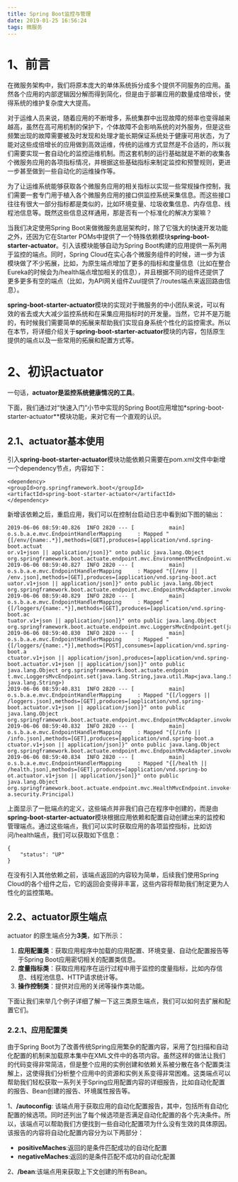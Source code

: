 ```yaml
---
title: Spring Boot监控与管理
date: 2019-01-25 16:56:24
tags: 微服务
---
```

# 1、前言
在微服务架构中，我们将原本庞大的单体系统拆分成多个提供不同服务的应用。虽然各个应用的内部逻辑因分解而得到简化，但是由于部署应用的数量成倍增长，使得系统的维护复杂度大大提高。

对于运维人员来说，随着应用的不断增多，系统集群中出现故障的频率也变得越来越高，虽然在高可用机制的保护下，个体故障不会影响系统的对外服务，但是这些频繁出现的故障需要被及时发现和处理才能长期保证系统处于健康可用状态，为了能对这些成倍增长的应用做到高效运维，传统的运维方式显然是不合适的，所以我们需要实现一套自动化的监控运维机制。而这套机制的运行基础就是不断的收集各个微服务应用的各项指标情况，并根据这些基础指标来制定监控和预警规则，更进一步甚至做到一些自动化的运维操作等。

为了让运维系统能够获取各个微服务应用的相关指标以实现一些常规操作控制，我们需要一套专门用于植入各个微服务应用的接口供监控系统采集信息。而这些接口往往有很大一部分指标都是类似的，比如环境变量、垃圾收集信息、内存信息、线程池信息等。既然这些信息这样通用，那是否有一个标准化的解决方案嘛？

当我们决定使用Spring Boot来做微服务底层架构时，除了它强大的快速开发功能之外，还因为它在Starter POMs中提供了一个特殊依赖模块**spring-boot-starter-actuator**。引入该模块能够自动为Spring Boot构建的应用提供一系列用于监控的端点。同时，Spring Cloud在实心各个微服务组件的时候，进一步为该模块做了不少拓展，比如，为原生端点增加了更多的指标和度量信息（比如在整合Eureka的时候会为/health端点增加相关的信息），并且根据不同的组件还提供了更多更多有空的端点（比如，为API网关组件Zuul提供了/routes端点来返回路由信息）。

**spring-boot-starter-actuator**模块的实现对于微服务的中小团队来说，可以有效的省去或大大减少监控系统和在采集应用指标时的开发量。当然，它并不是万能的，有时候我们需要简单的拓展来帮助我们实现自身系统个性化的监控需求。所以在本节，将详细介绍关于**spring-boot-starter-actuator**模块的内容，包括原生提供的端点以及一些常用的拓展和配置方式等。

# 2、初识actuator

一句话，**actuator是监控系统健康情况的工具**。

下面，我们通过对“快速入门”小节中实现的Spring Boot应用增加*spring-boot-starter-actuator**模块功能，来对它有一个直观的认识。

## 2.1、actuator基本使用
引入**spring-boot-starter-actuator**模块功能依赖只需要在pom.xml文件中新增一个dependency节点，内容如下：

```
<dependency>
<groupId>org.springframework.boot</groupId>
<artifactId>spring-boot-starter-actuator</artifactId>
</dependency>

```
新增该依赖之后，重启应用，我们可以在控制台启动日志中看到如下图的输出：


```
2019-06-06 08:59:40.826  INFO 2820 --- [           main] o.s.b.a.e.mvc.EndpointHandlerMapping     : Mapped "{[/env/{name:.*}],methods=[GET],produces=[application/vnd.spring-boot.actuat
or.v1+json || application/json]}" onto public java.lang.Object org.springframework.boot.actuate.endpoint.mvc.EnvironmentMvcEndpoint.value(java.lang.String)
2019-06-06 08:59:40.827  INFO 2820 --- [           main] o.s.b.a.e.mvc.EndpointHandlerMapping     : Mapped "{[/env || /env.json],methods=[GET],produces=[application/vnd.spring-boot.act
uator.v1+json || application/json]}" onto public java.lang.Object org.springframework.boot.actuate.endpoint.mvc.EndpointMvcAdapter.invoke()
2019-06-06 08:59:40.829  INFO 2820 --- [           main] o.s.b.a.e.mvc.EndpointHandlerMapping     : Mapped "{[/loggers/{name:.*}],methods=[GET],produces=[application/vnd.spring-boot.ac
tuator.v1+json || application/json]}" onto public java.lang.Object org.springframework.boot.actuate.endpoint.mvc.LoggersMvcEndpoint.get(java.lang.String)
2019-06-06 08:59:40.830  INFO 2820 --- [           main] o.s.b.a.e.mvc.EndpointHandlerMapping     : Mapped "{[/loggers/{name:.*}],methods=[POST],consumes=[application/vnd.spring-boot.a
ctuator.v1+json || application/json],produces=[application/vnd.spring-boot.actuator.v1+json || application/json]}" onto public java.lang.Object org.springframework.boot.actuate.endpoin
t.mvc.LoggersMvcEndpoint.set(java.lang.String,java.util.Map<java.lang.String, java.lang.String>)
2019-06-06 08:59:40.831  INFO 2820 --- [           main] o.s.b.a.e.mvc.EndpointHandlerMapping     : Mapped "{[/loggers || /loggers.json],methods=[GET],produces=[application/vnd.spring-
boot.actuator.v1+json || application/json]}" onto public java.lang.Object org.springframework.boot.actuate.endpoint.mvc.EndpointMvcAdapter.invoke()
2019-06-06 08:59:40.832  INFO 2820 --- [           main] o.s.b.a.e.mvc.EndpointHandlerMapping     : Mapped "{[/info || /info.json],methods=[GET],produces=[application/vnd.spring-boot.a
ctuator.v1+json || application/json]}" onto public java.lang.Object org.springframework.boot.actuate.endpoint.mvc.EndpointMvcAdapter.invoke()
2019-06-06 08:59:40.834  INFO 2820 --- [           main] o.s.b.a.e.mvc.EndpointHandlerMapping     : Mapped "{[/health || /health.json],methods=[GET],produces=[application/vnd.spring-bo
ot.actuator.v1+json || application/json]}" onto public java.lang.Object org.springframework.boot.actuate.endpoint.mvc.HealthMvcEndpoint.invoke(javax.servlet.http.HttpServletRequest,jav
a.security.Principal)
```
上面显示了一批端点的定义，这些端点并非我们自己在程序中创建的，而是由**spring-boot-starter-actuator**模块根据应用依赖和配置自动创建出来的监控和管理端点。通过这些端点，我们可以实时获取应用的各项监控指标，比如访问/health端点，我们可以获取如下信息：

```
{
    "status": "UP"
}
```

在没有引入其他依赖之前，该端点返回的内容较为简单，后续我们使用Spring Cloud的各个组件之后，它的返回会变得非丰富，这些内容将帮助我们制定更为人性化的监控策略。
## 2.2、actuator原生端点
actuator 的原生端点分为**3类**，如下所示：
1. **应用配置类**：获取应用程序中加载的应用配置、环境变量、自动化配置报告等于Spring Boot应用密切相关的配置类信息。
2. **度量指标类**：获取应用程序在运行过程中用于监控的度量指标，比如内存信息、线程池信息、HTTP请求统计等。
3. **操作控制类**：提供对应用的关闭等操作类功能。

下面让我们来举几个例子详细了解一下这三类原生端点，我们可以如何去扩展和配置它们。
### 2.2.1、应用配置类

由于Spring Boot为了改善传统Spring应用繁杂的配置内容，采用了包扫描和自动化配置的机制来加载原本集中在XML文件中的各项内容。虽然这样的做法让我们的代码变得非常简洁，但是整个应用的实例创建和依赖关系被分散在各个配置类注解上，这使得我们分析整个应用中的资源和实例关系变得非常困难。这类端点可以帮助我们轻松获取一系列关于Spring应用配置内容的详细报告，比如自动化配置的报告、Bean创建的报告、环境属性报告等。

1、**/autoconfig**:
该端点用于获取应用的自动化配置报告，其中，包括所有自动化配置的候选项。同时还列出了每个候选项是否满足自动化配置的各个先决条件。所以，该端点可以帮助我们方便找到一些自动化配置项为什么没有生效的具体原因。该报告的内容将自动化配置内容分为以下两部分：
- **positiveMaches**:返回的是条件匹配成功的自动化配置
- **negativeMaches**:返回的是条件匹配不成功的自动化配置

2、**/bean**:该端点用来获取上下文创建的所有Bean。


